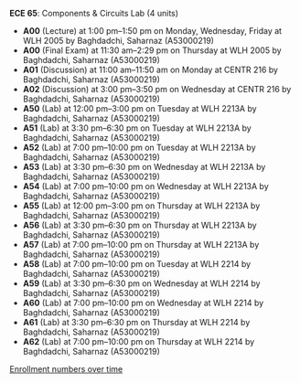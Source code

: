 **ECE 65**: Components & Circuits Lab (4 units)

- **A00** (Lecture) at 1:00 pm–1:50 pm on Monday, Wednesday, Friday at WLH 2005 by Baghdadchi, Saharnaz (A53000219)
- **A00** (Final Exam) at 11:30 am–2:29 pm on Thursday at WLH 2005 by Baghdadchi, Saharnaz (A53000219)
- **A01** (Discussion) at 11:00 am–11:50 am on Monday at CENTR 216 by Baghdadchi, Saharnaz (A53000219)
- **A02** (Discussion) at 3:00 pm–3:50 pm on Wednesday at CENTR 216 by Baghdadchi, Saharnaz (A53000219)
- **A50** (Lab) at 12:00 pm–3:00 pm on Tuesday at WLH 2213A by Baghdadchi, Saharnaz (A53000219)
- **A51** (Lab) at 3:30 pm–6:30 pm on Tuesday at WLH 2213A by Baghdadchi, Saharnaz (A53000219)
- **A52** (Lab) at 7:00 pm–10:00 pm on Tuesday at WLH 2213A by Baghdadchi, Saharnaz (A53000219)
- **A53** (Lab) at 3:30 pm–6:30 pm on Wednesday at WLH 2213A by Baghdadchi, Saharnaz (A53000219)
- **A54** (Lab) at 7:00 pm–10:00 pm on Wednesday at WLH 2213A by Baghdadchi, Saharnaz (A53000219)
- **A55** (Lab) at 12:00 pm–3:00 pm on Thursday at WLH 2213A by Baghdadchi, Saharnaz (A53000219)
- **A56** (Lab) at 3:30 pm–6:30 pm on Thursday at WLH 2213A by Baghdadchi, Saharnaz (A53000219)
- **A57** (Lab) at 7:00 pm–10:00 pm on Thursday at WLH 2213A by Baghdadchi, Saharnaz (A53000219)
- **A58** (Lab) at 7:00 pm–10:00 pm on Tuesday at WLH 2214 by Baghdadchi, Saharnaz (A53000219)
- **A59** (Lab) at 3:30 pm–6:30 pm on Wednesday at WLH 2214 by Baghdadchi, Saharnaz (A53000219)
- **A60** (Lab) at 7:00 pm–10:00 pm on Wednesday at WLH 2214 by Baghdadchi, Saharnaz (A53000219)
- **A61** (Lab) at 3:30 pm–6:30 pm on Thursday at WLH 2214 by Baghdadchi, Saharnaz (A53000219)
- **A62** (Lab) at 7:00 pm–10:00 pm on Thursday at WLH 2214 by Baghdadchi, Saharnaz (A53000219)

[Enrollment numbers over time](./ECE65.tsv)
